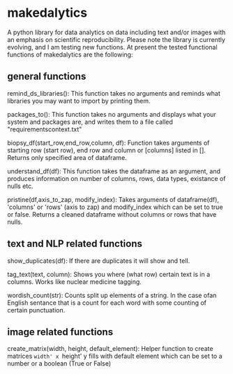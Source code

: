 # makedalytics
A python library for data analytics on data including text and/or images with an emphasis on scientific reproducibility. Please note the library is currently evolving, and I am testing new functions. At present the tested functional functions of makedalytics are the following: 

## general functions

remind_ds_libraries():
  This function takes no arguments and reminds what libraries you may want to import by printing them.
  
packages_to():
   This function takes no arguments and displays what your system and packages are, and writes them to a file called "requirementscontext.txt"  

biopsy_df(start_row,end_row,column, df):
    Function takes arguments of starting row (start row), end row and column or [columns] listed in []. Returns only specified area of dataframe.
    
understand_df(df):
  This function takes the dataframe as an argument, and produces information on number of columns, rows, data types, existance of nulls etc.

pristine(df,axis_to_zap, modify_index):
    Takes arguments of dataframe(df), 'columns' or 'rows' (axis to zap) and modify_index which can be set to true or false.
    Returns a cleaned dataframe without columns or rows that have nulls.
    
## text and NLP related functions

show_duplicates(df):
    If there are duplicates it will show and tell. 
    
tag_text(text, column):
    Shows you where (what row) certain text is in a columns. Works like nuclear medicine tagging. 

wordish_count(str):
    Counts split up elements of a string. In the case ofan English sentance that is a count for each word with some counting of certain punctuation.

## image related functions   

create_matrix(width, height, default_element):
    Helper function to create matrices `width' x `height' y
    fills with default element which can be set to a number or a boolean (True or False) 
